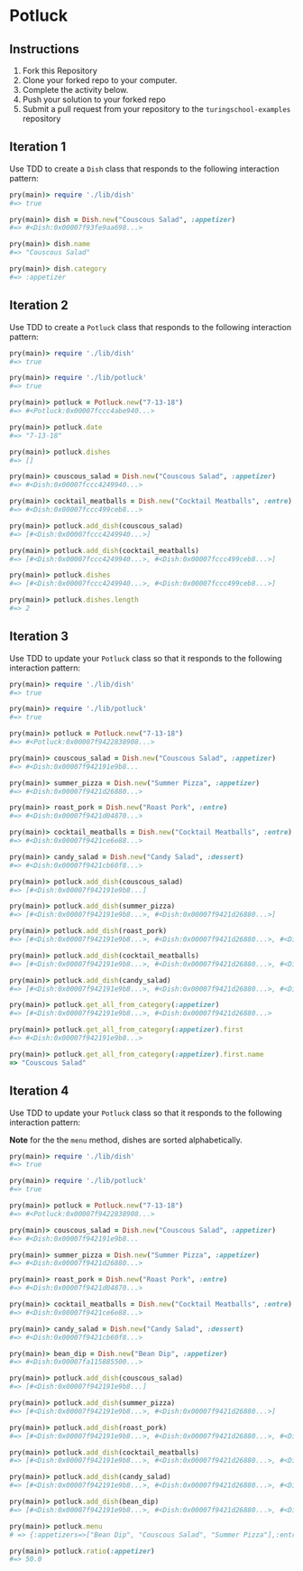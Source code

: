 # Potluck

## Instructions

1. Fork this Repository
1. Clone your forked repo to your computer.
1. Complete the activity below.
1. Push your solution to your forked repo
1. Submit a pull request from your repository to the `turingschool-examples` repository

## Iteration 1

Use TDD to create a `Dish` class that responds to the following interaction pattern:

```ruby
pry(main)> require './lib/dish'
#=> true

pry(main)> dish = Dish.new("Couscous Salad", :appetizer)
#=> #<Dish:0x00007f93fe9aa698...>

pry(main)> dish.name
#=> "Couscous Salad"

pry(main)> dish.category
#=> :appetizer
```

## Iteration 2

Use TDD to create a `Potluck` class that responds to the following interaction pattern:

```ruby
pry(main)> require './lib/dish'
#=> true

pry(main)> require './lib/potluck'
#=> true

pry(main)> potluck = Potluck.new("7-13-18")
#=> #<Potluck:0x00007fccc4abe940...>

pry(main)> potluck.date
#=> "7-13-18"

pry(main)> potluck.dishes
#=> []

pry(main)> couscous_salad = Dish.new("Couscous Salad", :appetizer)
#=> #<Dish:0x00007fccc4249940...>

pry(main)> cocktail_meatballs = Dish.new("Cocktail Meatballs", :entre)
#=> #<Dish:0x00007fccc499ceb8...>

pry(main)> potluck.add_dish(couscous_salad)
#=> [#<Dish:0x00007fccc4249940...>]

pry(main)> potluck.add_dish(cocktail_meatballs)
#=> [#<Dish:0x00007fccc4249940...>, #<Dish:0x00007fccc499ceb8...>]

pry(main)> potluck.dishes
#=> [#<Dish:0x00007fccc4249940...>, #<Dish:0x00007fccc499ceb8...>]

pry(main)> potluck.dishes.length
#=> 2
```

## Iteration 3

Use TDD to update your `Potluck` class so that it responds to the following interaction pattern:

```ruby
pry(main)> require './lib/dish'
#=> true

pry(main)> require './lib/potluck'
#=> true

pry(main)> potluck = Potluck.new("7-13-18")
#=> #<Potluck:0x00007f9422838908...>

pry(main)> couscous_salad = Dish.new("Couscous Salad", :appetizer)
#=> #<Dish:0x00007f942191e9b8...

pry(main)> summer_pizza = Dish.new("Summer Pizza", :appetizer)
#=> #<Dish:0x00007f9421d26880...>

pry(main)> roast_pork = Dish.new("Roast Pork", :entre)
#=> #<Dish:0x00007f9421d04870...>

pry(main)> cocktail_meatballs = Dish.new("Cocktail Meatballs", :entre)
#=> #<Dish:0x00007f9421ce6e88...>

pry(main)> candy_salad = Dish.new("Candy Salad", :dessert)
#=> #<Dish:0x00007f9421cb60f8...>

pry(main)> potluck.add_dish(couscous_salad)
#=> [#<Dish:0x00007f942191e9b8...]

pry(main)> potluck.add_dish(summer_pizza)
#=> [#<Dish:0x00007f942191e9b8...>, #<Dish:0x00007f9421d26880...>]

pry(main)> potluck.add_dish(roast_pork)
#=> [#<Dish:0x00007f942191e9b8...>, #<Dish:0x00007f9421d26880...>, #<Dish:0x00007f9421e26800...>]

pry(main)> potluck.add_dish(cocktail_meatballs)
#=> [#<Dish:0x00007f942191e9b8...>, #<Dish:0x00007f9421d26880...>, #<Dish:0x00007f9421e26800...>, #<Dish:0x00007f9421dAA770...>]

pry(main)> potluck.add_dish(candy_salad)
#=> [#<Dish:0x00007f942191e9b8...>, #<Dish:0x00007f9421d26880...>, #<Dish:0x00007f9421e26800...>, #<Dish:0x00007f9421dAA770...>, #<Dish:0x00007f9421dAA610...>]

pry(main)> potluck.get_all_from_category(:appetizer)
#=> [#<Dish:0x00007f942191e9b8...>, #<Dish:0x00007f9421d26880...>

pry(main)> potluck.get_all_from_category(:appetizer).first
#=> #<Dish:0x00007f942191e9b8...>

pry(main)> potluck.get_all_from_category(:appetizer).first.name
=> "Couscous Salad"
```

## Iteration 4

Use TDD to update your `Potluck` class so that it responds to the following interaction pattern:

**Note** for the the `menu` method, dishes are sorted alphabetically.

```ruby
pry(main)> require './lib/dish'
#=> true

pry(main)> require './lib/potluck'
#=> true

pry(main)> potluck = Potluck.new("7-13-18")
#=> #<Potluck:0x00007f9422838908...>

pry(main)> couscous_salad = Dish.new("Couscous Salad", :appetizer)
#=> #<Dish:0x00007f942191e9b8...

pry(main)> summer_pizza = Dish.new("Summer Pizza", :appetizer)
#=> #<Dish:0x00007f9421d26880...>

pry(main)> roast_pork = Dish.new("Roast Pork", :entre)
#=> #<Dish:0x00007f9421d04870...>

pry(main)> cocktail_meatballs = Dish.new("Cocktail Meatballs", :entre)
#=> #<Dish:0x00007f9421ce6e88...>

pry(main)> candy_salad = Dish.new("Candy Salad", :dessert)
#=> #<Dish:0x00007f9421cb60f8...>

pry(main)> bean_dip = Dish.new("Bean Dip", :appetizer)
#=> #<Dish:0x00007fa115885500...>

pry(main)> potluck.add_dish(couscous_salad)
#=> [#<Dish:0x00007f942191e9b8...]

pry(main)> potluck.add_dish(summer_pizza)
#=> [#<Dish:0x00007f942191e9b8...>, #<Dish:0x00007f9421d26880...>]

pry(main)> potluck.add_dish(roast_pork)
#=> [#<Dish:0x00007f942191e9b8...>, #<Dish:0x00007f9421d26880...>, #<Dish:0x00007f9421e26800...>]

pry(main)> potluck.add_dish(cocktail_meatballs)
#=> [#<Dish:0x00007f942191e9b8...>, #<Dish:0x00007f9421d26880...>, #<Dish:0x00007f9421e26800...>, #<Dish:0x00007f9421dAA770...>]

pry(main)> potluck.add_dish(candy_salad)
#=> [#<Dish:0x00007f942191e9b8...>, #<Dish:0x00007f9421d26880...>, #<Dish:0x00007f9421e26800...>, #<Dish:0x00007f9421dAA770...>, #<Dish:0x00007f9421dAA610...>]

pry(main)> potluck.add_dish(bean_dip)
#=> [#<Dish:0x00007f942191e9b8...>, #<Dish:0x00007f9421d26880...>, #<Dish:0x00007f9421e26800...>, #<Dish:0x00007f9421dAA770...>, #<Dish:0x00007f9421dAA610...>, #<Dish:0x00007f9421dAA680...>]

pry(main)> potluck.menu
# => {:appetizers=>["Bean Dip", "Couscous Salad", "Summer Pizza"],:entres=>["Cocktail Meatballs", "Roast Pork"],:desserts=>["Candy Salad"]}

pry(main)> potluck.ratio(:appetizer)
#=> 50.0
```
